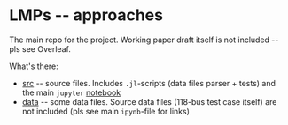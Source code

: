 # LMPs -- approaches
The main repo for the project. Working paper draft itself is not included -- pls see Overleaf.

What's there:
- [src](src/) -- source files. Includes `.jl`-scripts (data files parser + tests) and the main `jupyter` [notebook](src/LMP_comp.ipynb)
- [data](data/) -- some data files. Source data files (118-bus test case itself) are not included (pls see main `ipynb`-file for links)
